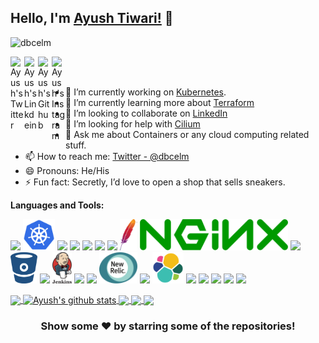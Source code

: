 ## Hello, I'm [Ayush Tiwari!](https://dbcelm.com) 👋

<p align="left"> <img src="https://komarev.com/ghpvc/?username=dbcelm&label=Views&color=brightgreen&style=flat" alt="dbcelm" /> </p>

<a href="https://twitter.com/dbcelm">
  <img align="left" alt="Ayush's Twitter" width="22px" src="https://cdn.jsdelivr.net/npm/simple-icons@v3/icons/twitter.svg" />
</a>
<a href="https://www.linkedin.com/in/dbcelm/">
  <img align="left" alt="Ayush's Linkdein" width="22px" src="https://cdn.jsdelivr.net/npm/simple-icons@v3/icons/linkedin.svg" />
</a>
<a href="https://github.com/dbcelm">
  <img align="left" alt="Ayush's Github" width="22px" src="https://cdn.jsdelivr.net/npm/simple-icons@v3/icons/github.svg" />
</a>
<a href="https://instagram.com/dbcelm/">
  <img align="left" alt="Ayush's Instagram" width="22px" src="https://cdn.jsdelivr.net/npm/simple-icons@v3/icons/instagram.svg" />
</a>

<br/>
<br/>



- 🔭 I’m currently working on [Kubernetes](https://kubernetes.io/).
- 🌱 I’m currently learning more about [Terraform](https://www.terraform.io/)
- 👯 I’m looking to collaborate on [LinkedIn](https://www.linkedin.com/in/dbcelm/)
- 🤔 I’m looking for help with [Cilium](https://cilium.io)
- 💬 Ask me about Containers or any cloud computing related stuff.
- 📫 How to reach me: [Twitter - @dbcelm](https://twitter.com/dbcelm)
- 😄 Pronouns: He/His
- ⚡ Fun fact: Secretly, I’d love to open a shop that sells sneakers.



**Languages and Tools:**  

<code><img height="45" src="https://raw.githubusercontent.com/gilbarbara/logos/master/logos/aws.svg"></code>
<code><img height="50" src="https://raw.githubusercontent.com/gilbarbara/logos/main/logos/kubernetes.svg"></code>
<code><img height="50" src="https://raw.githubusercontent.com/gilbarbara/logos/main/logos/helm.svg"></code>
<code><img height="50" src="https://raw.githubusercontent.com/gilbarbara/logos/main/logos/argo.svg"></code>
<code><img height="50" src="https://raw.githubusercontent.com/gilbarbara/logos/main/logos/sysdig.svg"></code>
<code><img height="50" src="https://raw.githubusercontent.com/gilbarbara/logos/main/logos/docker-icon.svg"></code>
<code><img height="50" src="https://raw.githubusercontent.com/gilbarbara/logos/main/logos/bash-icon.svg"></code>
<code><img height="50" src="https://raw.githubusercontent.com/gilbarbara/logos/main/logos/apache.svg"></code>
<code><img height="50" src="https://raw.githubusercontent.com/gilbarbara/logos/main/logos/nginx.svg"></code>
<code><img height="50" src="https://raw.githubusercontent.com/gilbarbara/logos/main/logos/terraform.svg"></code>
<code><img height="50" src="https://raw.githubusercontent.com/gilbarbara/logos/main/logos/bitbucket.svg"></code>
<code><img height="50" src="https://raw.githubusercontent.com/gilbarbara/logos/main/logos/github-icon.svg"></code>
<code><img height="50" src="https://raw.githubusercontent.com/gilbarbara/logos/master/logos/jenkins.svg"></code>
<code><img height="50" src="https://raw.githubusercontent.com/gilbarbara/logos/main/logos/github-actions.svg"></code>
<code><img height="50" src="https://raw.githubusercontent.com/gilbarbara/logos/main/logos/teamcity.svg"></code>
<code><img height="50" src="https://raw.githubusercontent.com/gilbarbara/logos/main/logos/new-relic.svg"></code>
<code><img height="50" src="https://raw.githubusercontent.com/gilbarbara/logos/main/logos/datadog.svg"></code>
<code><img height="50" src="https://raw.githubusercontent.com/gilbarbara/logos/main/logos/elasticsearch.svg"></code>
<code><img height="50" src="https://raw.githubusercontent.com/gilbarbara/logos/main/logos/prometheus.svg"></code>
<code><img height="50" src="https://raw.githubusercontent.com/gilbarbara/logos/main/logos/certbot.svg"></code>
<code><img height="50" src="https://raw.githubusercontent.com/gilbarbara/logos/main/logos/python.svg"></code>
<code><img height="50" src="https://raw.githubusercontent.com/gilbarbara/logos/main/logos/javascript.svg"></code>
<code><img height="50" src="https://raw.githubusercontent.com/gilbarbara/logos/main/logos/visual-studio-code.svg"></code>

<a href="https://github.com/dbcelm">
  <img align="center" src="https://github-readme-stats.vercel.app/api?username=dbcelm&show_icons=true" />
</a>
<a href="https://github.com/dbcelm">
 <img align="center" src="https://github-readme-stats.vercel.app/api/top-langs/?username=dbcelm&layout=compact" alt="Ayush's github stats"/>
</a>
<a href="https://github.com/aws-ia/terraform-aws-eks-blueprints">
  <img align="center" src="https://github-readme-stats.vercel.app/api/pin/?username=iampawan&repo=FlutterExampleApps&theme=light" />

</a>
<a href="https://github.com/awslabs/data-on-eks#data-on-amazon-eks-doeks">
 <img align="center" src="https://github-readme-stats.vercel.app/api/pin/?username=iampawan&repo=VelocityX&theme=light" />

</a>
<a href="https://github.com/aws-samples/karpenter-blueprints">
 <img align="center" src="https://github-readme-stats.vercel.app/api/pin/?username=iampawan&repo=VelocityX&theme=light" />

</a>


<div align="center">

### Show some ❤️ by starring some of the repositories!

</div>

